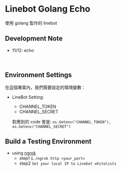Linebot Golang Echo
===================
使用 golang 製作的 linebot


Development Note
----------------
- 11/12: echo
<br>

Environment Settings
--------------------
在這個專案內，我們需要設定的環境變數：
- LineBot Setting:
	- CHANNEL_TOKEN
	- CHANNEL_SECRET

	對應到的 code 會是:
	`os.Getenv("CHANNEL_TOKEN"), os.Getenv("CHANNEL_SECRET")`


Build a Testing Environment
---------------------------
- using [ngrok](https://ngrok.com/download)
	- step1 `$./ngrok http <your_port>`
	- step2 `Set your local IP to Linebot whitelists`



